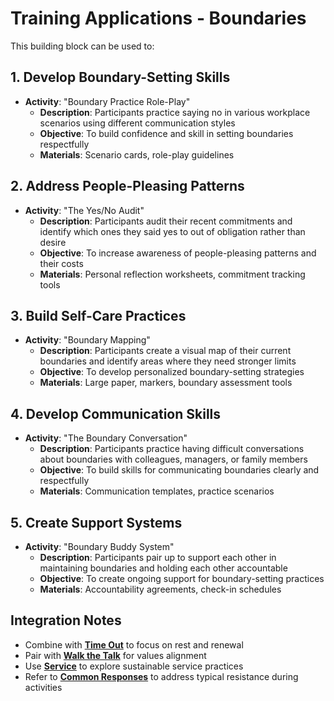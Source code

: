 # Training Applications - Boundaries

This building block can be used to:

## 1. Develop Boundary-Setting Skills
- **Activity**: "Boundary Practice Role-Play"
  - **Description**: Participants practice saying no in various workplace scenarios using different communication styles
  - **Objective**: To build confidence and skill in setting boundaries respectfully
  - **Materials**: Scenario cards, role-play guidelines

## 2. Address People-Pleasing Patterns
- **Activity**: "The Yes/No Audit"
  - **Description**: Participants audit their recent commitments and identify which ones they said yes to out of obligation rather than desire
  - **Objective**: To increase awareness of people-pleasing patterns and their costs
  - **Materials**: Personal reflection worksheets, commitment tracking tools

## 3. Build Self-Care Practices
- **Activity**: "Boundary Mapping"
  - **Description**: Participants create a visual map of their current boundaries and identify areas where they need stronger limits
  - **Objective**: To develop personalized boundary-setting strategies
  - **Materials**: Large paper, markers, boundary assessment tools

## 4. Develop Communication Skills
- **Activity**: "The Boundary Conversation"
  - **Description**: Participants practice having difficult conversations about boundaries with colleagues, managers, or family members
  - **Objective**: To build skills for communicating boundaries clearly and respectfully
  - **Materials**: Communication templates, practice scenarios

## 5. Create Support Systems
- **Activity**: "Boundary Buddy System"
  - **Description**: Participants pair up to support each other in maintaining boundaries and holding each other accountable
  - **Objective**: To create ongoing support for boundary-setting practices
  - **Materials**: Accountability agreements, check-in schedules

## Integration Notes
- Combine with **[Time Out](../time-out/README.md)** to focus on rest and renewal
- Pair with **[Walk the Talk](../walk-the-talk/README.md)** for values alignment
- Use **[Service](../service/README.md)** to explore sustainable service practices
- Refer to **[Common Responses](common-responses.md)** to address typical resistance during activities
